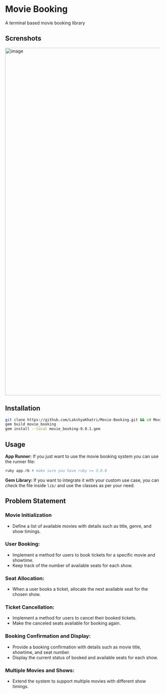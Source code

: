 # Movie Booking

A terminal based movie booking library


## Screnshots
<img width="1121" alt="image" src="https://github.com/user-attachments/assets/b123ea7e-0a3a-4652-a827-33bf93d35fab">



## Installation

```sh
git clone https://github.com/LakshyaKhatri/Movie-Booking.git && cd Movie-Booking
gem build movie_booking
gem install --local movie_booking-0.0.1.gem
```

## Usage

**App Runner:** If you just want to use the movie booking system you can use the runner file:

```sh
ruby app.rb # make sure you have ruby >= 3.0.0
```

**Gem Library:** If you want to integrate it with your custom use case, you can check the file inside `lib/` and use the classes as per your need.

## Problem Statement

### Movie Initialization

- Define a list of available movies with details such as title, genre, and show timings.

### User Booking:

- Implement a method for users to book tickets for a specific movie and showtime.
- Keep track of the number of available seats for each show.

### Seat Allocation:

- When a user books a ticket, allocate the next available seat for the chosen show.

### Ticket Cancellation:

- Implement a method for users to cancel their booked tickets.
- Make the canceled seats available for booking again.

### Booking Confirmation and Display:

- Provide a booking confirmation with details such as movie title, showtime, and seat number.
- Display the current status of booked and available seats for each show.

### Multiple Movies and Shows:

- Extend the system to support multiple movies with different show timings.

